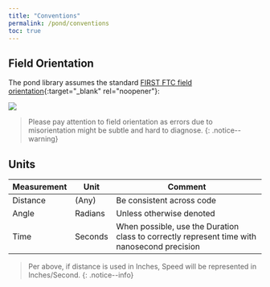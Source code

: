```yaml
---
title: "Conventions"
permalink: /pond/conventions
toc: true
---
```

## Field Orientation

The pond library assumes the standard [FIRST FTC field orientation](https://ftc-docs.firstinspires.org/en/latest/game_specific_resources/field_coordinate_system/field-coordinate-system.html#square-field){:target="_blank" rel="noopener"}:

<img src="/images/pond/pond-ftc-field-orientation.png" style="display: block; margin: 0 auto;" />

> Please pay attention to field orientation as errors due to misorientation might be subtle and hard to diagnose.
{: .notice--warning}

## Units

| Measurement | Unit    | Comment                                                                                     |
| ----------- | ------- | ------------------------------------------------------------------------------------------- |
| Distance    | (Any)   | Be consistent across code                                                                   |
| Angle       | Radians | Unless otherwise denoted                                                                    |
| Time        | Seconds | When possible, use the Duration class to correctly represent time with nanosecond precision |

> Per above, if distance is used in Inches, Speed will be represented in Inches/Second.
{: .notice--info}
